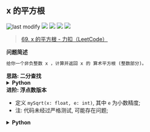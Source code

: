 ## x 的平方根
<!--START_SECTION:badge-->

![last modify](https://img.shields.io/static/v1?label=last%20modify&message=2025-07-08%2016%3A53%3A13&label_color=gray&color=thistle&style=flat-square)
[![](https://img.shields.io/static/v1?label=&message=%E7%AE%80%E5%8D%95&label_color=gray&color=yellow&style=flat-square)](../../../README.md#简单)
[![](https://img.shields.io/static/v1?label=&message=LeetCode&label_color=gray&color=green&style=flat-square)](../../../README.md#leetcode)
[![](https://img.shields.io/static/v1?label=&message=%E4%BA%8C%E5%88%86%E6%9F%A5%E6%89%BE&label_color=gray&color=blue&style=flat-square)](../../../README.md#二分查找)
[![](https://img.shields.io/static/v1?label=&message=%E7%83%AD%E9%97%A8&label_color=gray&color=blue&style=flat-square)](../../../README.md#热门)

<!--END_SECTION:badge-->
<!--START_SECTION:badge-->
<!--END_SECTION:badge-->
<!--info
tags: [二分查找, 热门]
source: LeetCode
level: 简单
number: '0069'
name: x 的平方根
companies: []
-->

> [69. x 的平方根 - 力扣（LeetCode）](https://leetcode.cn/problems/sqrtx/)

<summary><b>问题简述</b></summary>

```txt
给你一个非负整数 x ，计算并返回 x 的 算术平方根 (整数部分)。
```

<!-- 
<details><summary><b>详细描述</b></summary>

```txt
```

</details>
-->

<!-- <div align="center"><img src="../../../_assets/xxx.png" height="300" /></div> -->

<summary><b>思路: 二分查找</b></summary>

<details><summary><b>Python</b></summary>

```python
class Solution:
    def mySqrt(self, x: int) -> int:
        if x in (0, 1): return x

        l, r = 0, x
        while l < r:
            m = (l + r) // 2
            if m ** 2 <= x < (m + 1) ** 2:
                break
            
            if m ** 2 < x:
                l = m
            else:
                r = m
        
        return m
```

</details>


<summary><b>进阶: 浮点数版本</b></summary>

- 定义 `mySqrt(x: float, e: int)`, 其中 `e` 为小数精度;
- 注: 代码未经过严格测试, 可能存在问题;

<details><summary><b>Python</b></summary>

```python
class Solution:
    def mySqrt(self, x: float, e: int) -> int:
        if x in (0, 1): return x
        
        assert x > 0
        flag = False
        if x < 1:  # 小于 1 的情况
            x = 1 / x
            flag = True
        
        l, r = 0, x
        while l < r:
            m = (l + r) / 2
            if abs(m ** 2 - x) <= 0.1 ** e:
                break
            
            if m ** 2 < x:
                l = m
            else:
                r = m
        
        return 1 / m if flag else m
```

</details>

<!-- 
<summary><b>相关问题</b></summary>

-->
